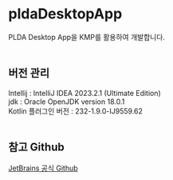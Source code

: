 # pldaDesktopApp
PLDA Desktop App을 KMP를 활용하여 개발합니다.  
</br>

## 버전 관리
Intellij : IntelliJ IDEA 2023.2.1 (Ultimate Edition)  
jdk : Oracle OpenJDK version 18.0.1  
Kotlin 플러그인 버전 : 232-1.9.0-IJ9559.62    
</br>

## 참고 Github
[JetBrains 공식 Github](https://github.com/JetBrains/compose-multiplatform)
